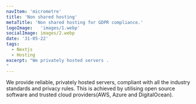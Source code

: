 ```yaml
---
navItem: 'micrometre'
title: 'Non shared hosting'
metaTitle: 'Non shared hosting for GDPR compliance.'
logoImage:   'images/1.webp'
socialImage: images/2.webp
date: '31-05-22'
tags:
  - Nextjs
  - Hosting
excerpt: "We privately hosted servers . 
"  
---
```






We provide reliable, privately hosted servers, compliant with all the industry standards and privacy rules. This is achieved by utilising open source software and trusted cloud providers(AWS, Azure and DigitalOcean).
